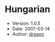 Hungarian
=========

* Version: 1.0.5
* Date: 2007-03-14
* Author: [dragon](http://sourceforge.net/users/ybdragon/)
